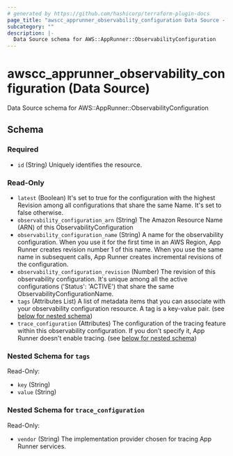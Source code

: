 ```yaml
---
# generated by https://github.com/hashicorp/terraform-plugin-docs
page_title: "awscc_apprunner_observability_configuration Data Source - terraform-provider-awscc"
subcategory: ""
description: |-
  Data Source schema for AWS::AppRunner::ObservabilityConfiguration
---
```


# awscc_apprunner_observability_configuration (Data Source)

Data Source schema for AWS::AppRunner::ObservabilityConfiguration



<!-- schema generated by tfplugindocs -->
## Schema

### Required

- `id` (String) Uniquely identifies the resource.

### Read-Only

- `latest` (Boolean) It's set to true for the configuration with the highest Revision among all configurations that share the same Name. It's set to false otherwise.
- `observability_configuration_arn` (String) The Amazon Resource Name (ARN) of this ObservabilityConfiguration
- `observability_configuration_name` (String) A name for the observability configuration. When you use it for the first time in an AWS Region, App Runner creates revision number 1 of this name. When you use the same name in subsequent calls, App Runner creates incremental revisions of the configuration.
- `observability_configuration_revision` (Number) The revision of this observability configuration. It's unique among all the active configurations ('Status': 'ACTIVE') that share the same ObservabilityConfigurationName.
- `tags` (Attributes List) A list of metadata items that you can associate with your observability configuration resource. A tag is a key-value pair. (see [below for nested schema](#nestedatt--tags))
- `trace_configuration` (Attributes) The configuration of the tracing feature within this observability configuration. If you don't specify it, App Runner doesn't enable tracing. (see [below for nested schema](#nestedatt--trace_configuration))

<a id="nestedatt--tags"></a>
### Nested Schema for `tags`

Read-Only:

- `key` (String)
- `value` (String)


<a id="nestedatt--trace_configuration"></a>
### Nested Schema for `trace_configuration`

Read-Only:

- `vendor` (String) The implementation provider chosen for tracing App Runner services.
